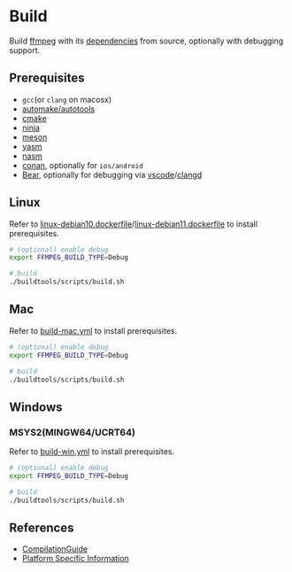 # Build
Build [ffmpeg](../ffmpeg/) with its [dependencies](../third-party/) from source, optionally with debugging support.     

## Prerequisites

- `gcc`(or `clang` on macosx)
- [automake/autotools](https://www.gnu.org/software/automake/)
- [cmake](https://cmake.org/)
- [ninja](https://ninja-build.org/)
- [meson](https://mesonbuild.com/)
- [yasm](https://yasm.tortall.net/)
- [nasm](https://www.nasm.us/)
- [conan](https://conan.io/), optionally for `ios/android`
- [Bear](https://github.com/rizsotto/Bear), optionally for debugging via [vscode](https://code.visualstudio.com/)/[clangd](https://clangd.llvm.org/)

## Linux
Refer to [linux-debian10.dockerfile](../buildtools/docker/linux-debian10.dockerfile)/[linux-debian11.dockerfile](../buildtools/docker/linux-debian11.dockerfile) to install prerequisites.      

```bash
# (optional) enable debug
export FFMPEG_BUILD_TYPE=Debug

# build 
./buildtools/scripts/build.sh
```

## Mac
Refer to [build-mac.yml](../.github/workflows/build-mac.yml) to install prerequisites.      

```bash
# (optional) enable debug
export FFMPEG_BUILD_TYPE=Debug

# build 
./buildtools/scripts/build.sh
```

## Windows

### MSYS2(MINGW64/UCRT64)
Refer to [build-win.yml](../.github/workflows/build-win.yml) to install prerequisites.      

```bash
# (optional) enable debug
export FFMPEG_BUILD_TYPE=Debug

# build 
./buildtools/scripts/build.sh
```

## References
- [CompilationGuide](https://trac.ffmpeg.org/wiki/CompilationGuide)
- [Platform Specific Information](https://www.ffmpeg.org/platform.html)

